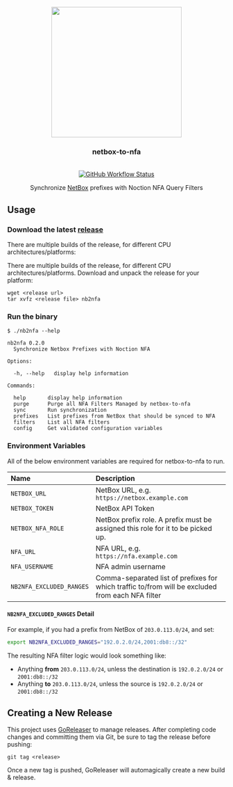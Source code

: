 <div align="center">
  <br/>
  <img src="https://res.cloudinary.com/stellaraf/image/upload/v1604277355/stellar-logo-gradient.svg" width=300 />
  <br/>
  <h3>netbox-to-nfa</h3>
  <br/>
  <a href="https://github.com/stellaraf/netbox-to-nfa/actions?query=workflow%3Arelease">
    <img alt="GitHub Workflow Status" src="https://img.shields.io/github/actions/workflow/status/stellaraf/netbox-to-nfa/release.yml?color=9100fa&style=for-the-badge">
  </a>
  <br/>
  
  Synchronize [NetBox](https://github.com/netbox-community/netbox) prefixes with Noction NFA Query Filters

</div>

## Usage

### Download the latest [release](https://github.com/stellaraf/netbox-to-nfa/releases/latest)

There are multiple builds of the release, for different CPU architectures/platforms:

There are multiple builds of the release, for different CPU architectures/platforms. Download and unpack the release for your platform:

```shell
wget <release url>
tar xvfz <release file> nb2nfa
```

### Run the binary

```console
$ ./nb2nfa --help

nb2nfa 0.2.0
  Synchronize Netbox Prefixes with Noction NFA

Options:

  -h, --help   display help information

Commands:

  help       display help information
  purge      Purge all NFA Filters Managed by netbox-to-nfa
  sync       Run synchronization
  prefixes   List prefixes from NetBox that should be synced to NFA
  filters    List all NFA filters
  config     Get validated configuration variables

```

### Environment Variables

All of the below environment variables are required for netbox-to-nfa to run.

| Name                     | Description                                                                                      |
| :----------------------- | :----------------------------------------------------------------------------------------------- |
| `NETBOX_URL`             | NetBox URL, e.g. `https://netbox.example.com`                                                    |
| `NETBOX_TOKEN`           | NetBox API Token                                                                                 |
| `NETBOX_NFA_ROLE`        | NetBox prefix role. A prefix must be assigned this role for it to be picked up.                  |
| `NFA_URL`                | NFA URL, e.g. `https://nfa.example.com`                                                          |
| `NFA_USERNAME`           | NFA admin username                                                                               |
| `NB2NFA_EXCLUDED_RANGES` | Comma-separated list of prefixes for which traffic to/from will be excluded from each NFA filter |

#### `NB2NFA_EXCLUDED_RANGES` Detail

For example, if you had a prefix from NetBox of `203.0.113.0/24`, and set:

```bash
export NB2NFA_EXCLUDED_RANGES="192.0.2.0/24,2001:db8::/32"
```

The resulting NFA filter logic would look something like:

- Anything **from** `203.0.113.0/24`, unless the destination is `192.0.2.0/24` or `2001:db8::/32`
- Anything **to** `203.0.113.0/24`, unless the source is `192.0.2.0/24` or `2001:db8::/32`

## Creating a New Release

This project uses [GoReleaser](https://goreleaser.com/) to manage releases. After completing code changes and committing them via Git, be sure to tag the release before pushing:

```
git tag <release>
```

Once a new tag is pushed, GoReleaser will automagically create a new build & release.
